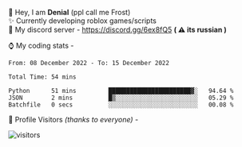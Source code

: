 🤚 Hey, I am **Denial** (ppl call me Frost)  
✨ Currently developing roblox games/scripts  
💎  My discord server - https://discord.gg/6ex8fQ5 **( ⚠ its russian )**  

⌚ My coding stats -

<!--START_SECTION:waka-->

```text
From: 08 December 2022 - To: 15 December 2022

Total Time: 54 mins

Python      51 mins         ███████████████████████▓░   94.64 %
JSON        2 mins          █▒░░░░░░░░░░░░░░░░░░░░░░░   05.29 %
Batchfile   0 secs          ░░░░░░░░░░░░░░░░░░░░░░░░░   00.08 %
```

<!--END_SECTION:waka-->

🧥 Profile Visitors *(thanks to everyone)* -  
  
![visitors](https://visitor-badge.glitch.me/badge?page_id=FrostX-Official.FrostX-Official)
